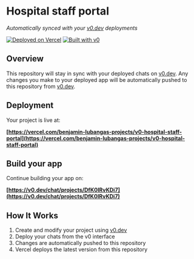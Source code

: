 # Hospital staff portal

*Automatically synced with your [v0.dev](https://v0.dev) deployments*

[![Deployed on Vercel](https://img.shields.io/badge/Deployed%20on-Vercel-black?style=for-the-badge&logo=vercel)](https://vercel.com/benjamin-lubangas-projects/v0-hospital-staff-portal)
[![Built with v0](https://img.shields.io/badge/Built%20with-v0.dev-black?style=for-the-badge)](https://v0.dev/chat/projects/DfK0IRvKDi7)

## Overview

This repository will stay in sync with your deployed chats on [v0.dev](https://v0.dev).
Any changes you make to your deployed app will be automatically pushed to this repository from [v0.dev](https://v0.dev).

## Deployment

Your project is live at:

**[https://vercel.com/benjamin-lubangas-projects/v0-hospital-staff-portal](https://vercel.com/benjamin-lubangas-projects/v0-hospital-staff-portal)**

## Build your app

Continue building your app on:

**[https://v0.dev/chat/projects/DfK0IRvKDi7](https://v0.dev/chat/projects/DfK0IRvKDi7)**

## How It Works

1. Create and modify your project using [v0.dev](https://v0.dev)
2. Deploy your chats from the v0 interface
3. Changes are automatically pushed to this repository
4. Vercel deploys the latest version from this repository
